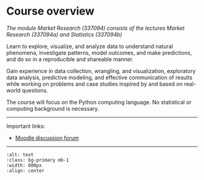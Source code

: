 # Course overview

*The module Market Research (337094) consists of the lectures Market Research (337094a) and Statistics (337094b)* 

Learn to explore, visualize, and analyze data to understand natural phenomena, investigate patterns, model outcomes, and make predictions, and do so in a reproducible and shareable manner. 

Gain experience in data collection, wrangling, and visualization, exploratory data analysis, predictive modeling, and effective communication of results while working on problems and case studies inspired by and based on real-world questions. 

The course will focus on the Python computing language. No statistical or computing background is necessary.

---

Important links:

- [Moodle discussion forum](https://e-learning.hdm-stuttgart.de/moodle/mod/forum/view.php?id=97729)


---


```{image} ../_static/img/course-overview.png
:alt: text
:class: bg-primary mb-1
:width: 600px
:align: center
```
